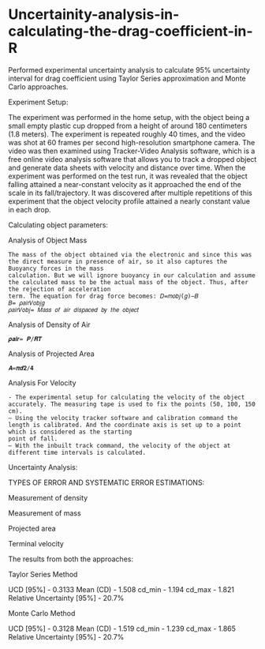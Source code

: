 # Uncertainity-analysis-in-calculating-the-drag-coefficient-in-R
Performed experimental uncertainty analysis to calculate 95% uncertainty interval for drag coefficient using Taylor Series approximation and Monte Carlo approaches.



Experiment Setup:

The experiment was performed in the home setup, with the object being a small empty plastic cup dropped from a height of around 180 centimeters (1.8 meters). The experiment is repeated roughly 40 times, and the video was shot at 60 frames per second high-resolution smartphone camera.
The video was then examined using Tracker-Video Analysis software, which is a free online video analysis software that allows you to track a dropped object and generate data sheets with velocity and distance over time.
When the experiment was performed on the test run, it was revealed that the object falling attained a near-constant velocity as it approached the end of the scale in its fall/trajectory. It was discovered after multiple repetitions of this experiment that the object velocity profile attained a nearly constant value in each drop.


Calculating object parameters:

  Analysis of Object Mass
  
    The mass of the object obtained via the electronic and since this was the direct measure in presence of air, so it also captures the Buoyancy forces in the mass
    calculation. But we will ignore buoyancy in our calculation and assume the calculated mass to be the actual mass of the object. Thus, after the rejection of acceleration
    term. The equation for drag force becomes: 𝐷=𝑚𝑜𝑏𝑗(𝑔)−𝐵 
    𝐵= 𝜌𝑎𝑖𝑟𝑉𝑜𝑏𝑗𝑔
    𝜌𝑎𝑖𝑟𝑉𝑜𝑏𝑗= 𝑀𝑎𝑠𝑠 𝑜𝑓 𝑎𝑖𝑟 𝑑𝑖𝑠𝑝𝑎𝑐𝑒𝑑 𝑏𝑦 𝑡ℎ𝑒 𝑜𝑏𝑗𝑒𝑐𝑡
  
  Analysis of Density of Air
  
    𝝆𝒂𝒊𝒓= 𝑷/𝑹𝑻
  
  Analysis of Projected Area
  
    𝑨=𝝅𝒅𝟐∕𝟒
  
  Analysis For Velocity
  
    - The experimental setup for calculating the velocity of the object accurately. The measuring tape is used to fix the points (50, 100, 150 cm).
    – Using the velocity tracker software and calibration command the length is calibrated. And the coordinate axis is set up to a point which is considered as the starting
    point of fall.
    – With the inbuilt track command, the velocity of the object at different time intervals is calculated.
    
Uncertainty Analysis:

TYPES OF ERROR AND SYSTEMATIC ERROR ESTIMATIONS:

  Measurement of density
  
  Measurement of mass
  
  Projected area
  
  Terminal velocity

The results from both the approaches:

Taylor Series Method

  UCD [95%] - 0.3133 
  Mean (CD) - 1.508 
  cd_min - 1.194 
  cd_max - 1.821 
  Relative Uncertainty [95%] - 20.7%

Monte Carlo Method

  UCD [95%] - 0.3128
  Mean (CD) - 1.519
  cd_min - 1.239
  cd_max - 1.865
  Relative Uncertainty [95%] - 20.7%
    
